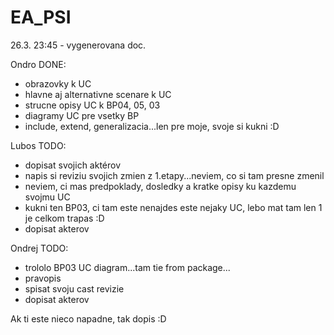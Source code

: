 # EA_PSI
26.3. 23:45 - vygenerovana doc.

Ondro DONE:
- obrazovky k UC
- hlavne aj alternativne scenare k UC
- strucne opisy UC k BP04, 05, 03
- diagramy UC pre vsetky BP
- include, extend, generalizacia...len pre moje, svoje si kukni :D



Lubos TODO:
- dopisat svojich aktérov
- napis si reviziu svojich zmien z 1.etapy...neviem, co si tam presne zmenil
- neviem, ci mas predpoklady, dosledky a kratke opisy ku kazdemu svojmu UC
- kukni ten BP03, ci tam este nenajdes este nejaky UC, lebo mat tam len 1 je celkom trapas :D 
- dopisat akterov

Ondrej TODO:

- trololo BP03 UC diagram...tam tie from package...
- pravopis
- spisat svoju cast revizie
- dopisat akterov


Ak ti este nieco napadne, tak dopis :D 

